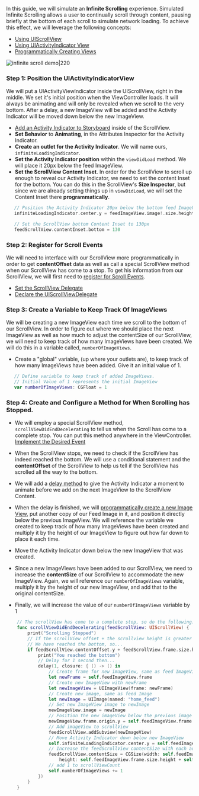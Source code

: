 In this guide, we will simulate an **Infinite Scrolling** experience. Simulated Infinite Scrolling allows a user to continually scroll through content, pausing briefly at the bottom of each scroll to simulate network loading. To achieve this effect, we will leverage the following concepts:
- [Using UIScrollView](https://guides.codepath.com/ios/Using-UIScrollView)
- [Using UIActivityIndicator View](https://guides.codepath.com/ios/Using-UIActivityIndicatorView)
- [Programmatically Creating Views](https://guides.codepath.com/ios/Programmatically-Creating-Views)  
  
![infinite scroll demo|220](http://i.imgur.com/Ue5ZaZe.gif)
  
### Step 1: Position the UIActivityIndicatorView
We will put a UIActivityViewIndicator inside the UIScrollView, right in the middle. We set it's initial position when the ViewController loads. It will always be animating and will only be revealed when we scroll to the very bottom. After a delay, a new ImageView will be added and the Activity Indicator will be moved down below the new ImageView.

- [Add an Activity Indicator to Storyboard](https://guides.codepath.com/ios/Using-UIActivityIndicatorView#step-1-add-activity-indicator-to-storyboard) inside of the ScrollView.
- **Set Behavior** to **Animating**, in the Attributes Inspector for the Activity Indicator.
- **Create an outlet for the Activity Indicator**. We will name ours, `infiniteLoadingIndicator`.
- **Set the Activity Indicator position** within the `viewDidLoad` method. We will place it 20px below the feed ImageView.
- **Set the ScrollView Content Inset**. In order for the ScrollView to scroll up enough to reveal our Activity Indicator, we need to set the content Inset for the bottom. You can do this in the ScrollView's **Size Inspector**, but since we are already setting things up in `viewDidLoad`, we will set the Content Inset there **programmatically**.

```swift
   // Position the Activity Indicator 20px below the bottom feed ImageView
   infiniteLoadingIndicator.center.y = feedImageView.image!.size.height + 20

   // Set the ScrollView bottom Content Inset to 130px
   feedScrollView.contentInset.bottom = 130
```

### Step 2: Register for Scroll Events 
We will need to interface with our ScrollView more programmatically in order to get **contentOffset** data as well as call a special ScrollView method when our ScrollView has come to a stop. To get his information from our ScrollView, we will first need to [register for Scroll Events](https://guides.codepath.com/ios/Using-UIScrollView#registering-for-scroll-events).
- [Set the ScrollView Delegate](https://guides.codepath.com/ios/Using-UIScrollView#step-1-set-the-scroll-view-delegate)
- [Declare the UIScrollViewDelegate](https://guides.codepath.com/ios/Using-UIScrollView#step-2-declaring-the-uiscrollviewdelegate)

### Step 3: Create a Variable to Keep Track Of ImageViews
We will be creating a new ImageView each time we scroll to the bottom of our ScrollView. In order to figure out where we should place the next ImageView as well as how much to adjust the contentSize of our ScrollView, we will need to keep track of how many ImageViews have been created. We will do this in a variable called, `numberOfImageViews`.

- Create a "global" variable, (up where your outlets are), to keep track of how many ImageViews have been added. Give it an initial value of 1.

```swift
   // Define variable to keep track of added ImageViews.
   // Initial Value of 1 represents the initial ImageView
   var numberOfImageViews: CGFloat = 1
```

### Step 4: Create and Configure a Method for When Scrolling has Stopped.
- We will employ a special ScrollView method, `scrollViewDidEndDecelerating` to tell us when the Scroll has come to a complete stop. You can put this method anywhere in the ViewController. [Implement the Desired Event](https://guides.codepath.com/ios/Using-UIScrollView#step-3-implement-the-desired-event) 

- When the ScrollView stops, we need to check if the ScrollView has indeed reached the bottom. We will use a conditional statement and the **contentOffset** of the ScrollView to help us tell if the ScrollView has scrolled all the way to the bottom.   

- We will add a [delay method](https://guides.codepath.com/ios/Calling-a-Method-After-Delay) to give the Activity Indicator a moment to animate before we add on the next ImageView to the ScrollView Content.

- When the delay is finished, we will [programmatically create a new Image View](https://guides.codepath.com/ios/Programmatically-Creating-Views), put another copy of our Feed Image in it, and position it directly below the previous ImageView. We will reference the variable we created to keep track of how many ImageViews have been created and multiply it by the height of our ImageView to figure out how far down to place it each time.

- Move the Activity Indicator down below the new ImageView that was created.

- Since a new ImageViews have been added to our ScrollView, we need to increase the **contentSize** of our ScrollView to accommodate the new ImageView. Again, we will reference our `numberOfImageViews` variable, multiply it by the height of our new ImageView, and add that to the original contentSize.

- Finally, we will increase the value of our `numberOfImageViews` variable by 1

```swift
    // The scrollView has come to a complete stop, so do the following...
    func scrollViewDidEndDecelerating(feedScrollView: UIScrollView) {       
        print("Scrolling Stopped")
        // If the scrollView offset + the scrollview height is greater than or equal to the height of the scrollView content, 
        // We have reached the bottom, so...
        if feedScrollView.contentOffset.y + feedScrollView.frame.size.height >= feedScrollView.contentSize.height {
            print("You reached the bottom")
            // Delay for 1 second then...
            delay(1, closure: { () -> () in
                // Create frame for new imageView, same as feed ImageView
                let newFrame = self.feedImageView.frame
                // Create new ImageView with newFrame
                let newImageView = UIImageView(frame: newFrame)
                // Create new image, same as feed Image
                let newImage = UIImage(named: "home_feed")
                // Set new ImageView image to newImage
                newImageView.image = newImage
                // Position the new imageView below the previous image view
                newImageView.frame.origin.y = self.feedImageView.frame.origin.y + self.numberOfImageViews * self.feedImageView.frame.size.height
                // Add imageView to scrollView
                feedScrollView.addSubview(newImageView)
                // Move Activity Indicator down below new ImageView
                self.infiniteLoadingIndicator.center.y = self.feedImageView.image!.size.height + 20 + self.numberOfImageViews * newImageView.image!.size.height
                // Increase the feedScrollView contentSize with each additional imageView added using
                feedScrollView.contentSize = CGSize(width: self.feedImageView.frame.size.width,
                    height: self.feedImageView.frame.size.height + self.numberOfImageViews * newImageView.frame.size.height)
                // add 1 to scrollViewCount
                self.numberOfImageViews += 1
            })
        }
    }
```
